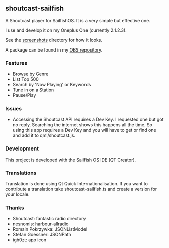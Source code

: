## shoutcast-sailfish

A Shoutcast player for SailfishOS. It is a very simple but effective one.

I use and develop it on my Oneplus One (currently 2.1.2.3).

See the [screenshots](https://github.com/wdehoog/shoutcast-sailfish/tree/master/screenshots) directory for how it looks.

A package can be found in my [OBS repository]( http://repo.merproject.org/obs/home:/wdehoog:/shoutcast-sailfish/sailfish_latest_armv7hl/). 

### Features
  * Browse by Genre
  * List Top 500
  * Search by 'Now Playing' or Keywords
  * Tune in on a Station 
  * Pause/Play

### Issues
  * Accessing the Shoutcast API requires a Dev Key. I requested one but got no reply. Searching the internet shows this happens all the time. So using this app requires a Dev Key and you will have to get or find one and add it to qml/shoutcast.js.

### Development
This project is developed with the Sailfish OS IDE (QT Creator). 

### Translations
Translation is done using Qt Quick Internationalisation. If you want to contribute a translation take shoutcast-sailfish.ts and create a version for your locale.

### Thanks
  * Shoutcast: fantastic radio directory
  * nesnomis: harbour-allradio
  * Romain Pokrzywka: JSONListModel
  * Stefan Goessner: JSONPath
  * igh0zt: app icon